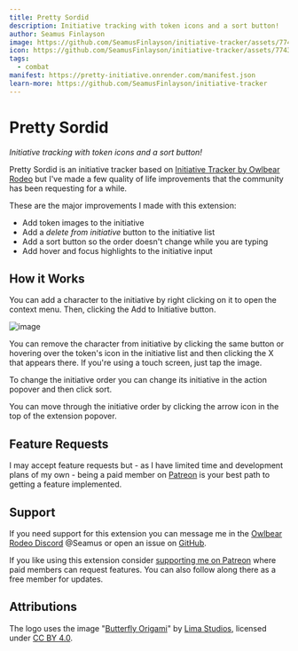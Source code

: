 ```yaml
---
title: Pretty Sordid
description: Initiative tracking with token icons and a sort button!
author: Seamus Finlayson
image: https://github.com/SeamusFinlayson/initiative-tracker/assets/77430559/79f770db-ad85-4767-ac25-9e7c89fff0c0
icon: https://github.com/SeamusFinlayson/initiative-tracker/assets/77430559/fbab4357-4c5e-45af-a2d6-a83cf30c7ae8
tags:
  - combat
manifest: https://pretty-initiative.onrender.com/manifest.json
learn-more: https://github.com/SeamusFinlayson/initiative-tracker
---
```


# Pretty Sordid

*Initiative tracking with token icons and a sort button!*

Pretty Sordid is an initiative tracker based on [Initiative Tracker by Owlbear Rodeo](https://extensions.owlbear.rodeo/initiative-tracker) but I've made a few quality of life improvements that the community has been requesting for a while.

These are the major improvements I made with this extension:

* Add token images to the initiative
* Add a *delete from initiative* button to the initiative list
* Add a sort button so the order doesn't change while you are typing
* Add hover and focus highlights to the initiative input

## How it Works

You can add a character to the initiative by right clicking on it to open the context menu. Then, clicking the Add to Initiative button.

![image](https://github.com/SeamusFinlayson/initiative-tracker/assets/77430559/d5ce4329-ab90-440d-8432-5aeaacf5daaf)

You can remove the character from initiative by clicking the same button or hovering over the token's icon in the initiative list and then clicking the X that appears there. If you're using a touch screen, just tap the image.

To change the initiative order you can change its initiative in the action popover and then click sort.

You can move through the initiative order by clicking the arrow icon in the top of the extension popover.

## Feature Requests

I may accept feature requests but - as I have limited time and development plans of my own - being a paid member on [Patreon](https://www.patreon.com/SeamusFinlayson) is your best path to getting a feature implemented. 

## Support

If you need support for this extension you can message me in the [Owlbear Rodeo Discord](https://discord.gg/yWSErB6Qaj) @Seamus or open an issue on [GitHub](https://github.com/SeamusFinlayson/initiative-tracker).

If you like using this extension consider [supporting me on Patreon](https://www.patreon.com/SeamusFinlayson) where paid members can request features. You can also follow along there as a free member for updates.

## Attributions

The logo uses the image "[Butterfly Origami](https://www.svgrepo.com/svg/423822/butterfly-origami-paper)" by [Lima Studios](https://dribbble.com/limastd?ref=svgrepo.com), licensed under [CC BY 4.0](https://creativecommons.org/licenses/by/4.0/).